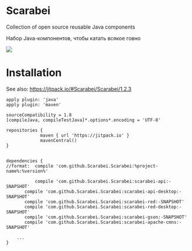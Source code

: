 # Scarabei 

Collection of open source reusable Java components

Набор Java-компонентов, чтобы катать всякое говно

[![](https://jitpack.io/v/Scarabei/Scarabei.svg)](https://jitpack.io/#Scarabei/Scarabei)

# Installation
See also: https://jitpack.io/#Scarabei/Scarabei/1.2.3
```
apply plugin: 'java'
apply plugin: 'maven'

sourceCompatibility = 1.8
[compileJava, compileTestJava]*.options*.encoding = 'UTF-8'

repositories {
        	 maven { url 'https://jitpack.io' }
        	 mavenCentral()
}


dependencies {
//format:  compile 'com.github.Scarabei.Scarabei:%project-name%:%version%'

           compile 'com.github.Scarabei.Scarabei:scarabei-api:-SNAPSHOT'
	   compile 'com.github.Scarabei.Scarabei:scarabei-api-desktop:-SNAPSHOT'
	   compile 'com.github.Scarabei.Scarabei:scarabei-red:-SNAPSHOT'
	   compile 'com.github.Scarabei.Scarabei:scarabei-red-desktop:-SNAPSHOT'
	   compile 'com.github.Scarabei.Scarabei:scarabei-gson:-SNAPSHOT'
	   compile 'com.github.Scarabei.Scarabei:scarabei-apache-cmns:-SNAPSHOT'
           
	...
}	
	
```
